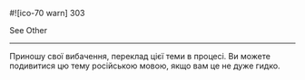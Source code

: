 
#![ico-70 warn] 303

See Other

----------

Приношу свої вибачення, переклад цієї теми в процесі.
Ви можете подивитися цю тему російською мовою, якщо вам це не дуже гидко.
